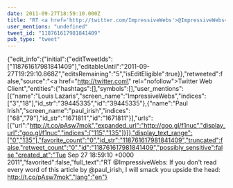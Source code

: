 ```yaml
---
date: 2011-09-27T18:59:10.000Z
title: "RT <a href='http://twitter.com/ImpressiveWebs'>@ImpressiveWebs</a>: If you don't read every word of this article by <a href='http://twitter.com/paul_irish'>@paul_irish</a>, I will smack you upside the head: http://t.co/pAsw7mok″"
user_mentions: "undefined"
tweet_id: "118761617981841409"
pub_type: "tweet"
---
```

{"edit_info":{"initial":{"editTweetIds":["118761617981841409"],"editableUntil":"2011-09-27T19:29:10.868Z","editsRemaining":"5","isEditEligible":true}},"retweeted":false,"source":"<a href=\"http://twitter.com\" rel=\"nofollow\">Twitter Web Client</a>","entities":{"hashtags":[],"symbols":[],"user_mentions":[{"name":"Louis Lazaris","screen_name":"ImpressiveWebs","indices":["3","18"],"id_str":"39445335","id":"39445335"},{"name":"Paul Irish","screen_name":"paul_irish","indices":["68","79"],"id_str":"1671811","id":"1671811"}],"urls":[{"url":"http://t.co/pAsw7mok","expanded_url":"http://goo.gl/f1nuc","display_url":"goo.gl/f1nuc","indices":["115","135"]}]},"display_text_range":["0","135"],"favorite_count":"0","id_str":"118761617981841409","truncated":false,"retweet_count":"0","id":"118761617981841409","possibly_sensitive":false,"created_at":"Tue Sep 27 18:59:10 +0000 2011","favorited":false,"full_text":"RT @ImpressiveWebs: If you don't read every word of this article by @paul_irish, I will smack you upside the head: http://t.co/pAsw7mok","lang":"en"}
